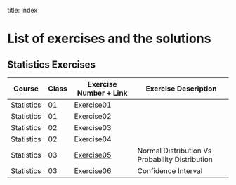 title: Index

# List of exercises and the solutions

## Statistics Exercises

| Course     | Class | Exercise Number + Link                 | Exercise Description                            |
| ---------- | ----- | -------------------------------------- | ----------------------------------------------- |
| Statistics | 01    | Exercise01                             |                                                 |
| Statistics | 01    | Exercise02                             |                                                 |
| Statistics | 02    | Exercise03                             |                                                 |
| Statistics | 02    | Exercise04                             |                                                 |
| Statistics | 03    | [Exercise05](../exercises/exercise05/) | Normal Distribution Vs Probability Distribution |
| Statistics | 03    | [Exercise06](../exercises/exercise06/) | Confidence Interval                             |

